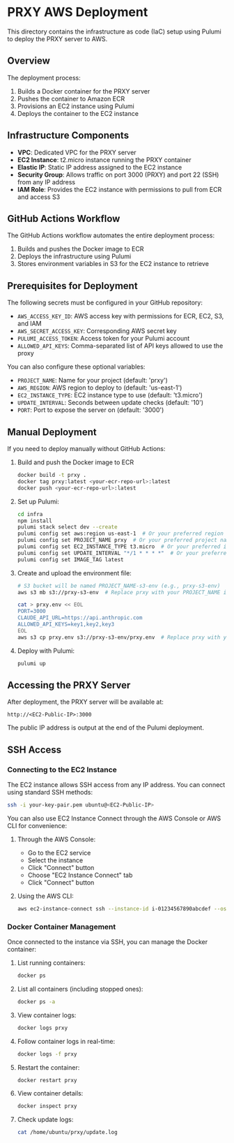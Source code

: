 # PRXY AWS Deployment

This directory contains the infrastructure as code (IaC) setup using Pulumi to deploy the PRXY server to AWS.

## Overview

The deployment process:

1. Builds a Docker container for the PRXY server
2. Pushes the container to Amazon ECR
3. Provisions an EC2 instance using Pulumi
4. Deploys the container to the EC2 instance

## Infrastructure Components

- **VPC**: Dedicated VPC for the PRXY server
- **EC2 Instance**: t2.micro instance running the PRXY container
- **Elastic IP**: Static IP address assigned to the EC2 instance
- **Security Group**: Allows traffic on port 3000 (PRXY) and port 22 (SSH) from any IP address
- **IAM Role**: Provides the EC2 instance with permissions to pull from ECR and access S3

## GitHub Actions Workflow

The GitHub Actions workflow automates the entire deployment process:

1. Builds and pushes the Docker image to ECR
2. Deploys the infrastructure using Pulumi
3. Stores environment variables in S3 for the EC2 instance to retrieve

## Prerequisites for Deployment

The following secrets must be configured in your GitHub repository:

- `AWS_ACCESS_KEY_ID`: AWS access key with permissions for ECR, EC2, S3, and IAM
- `AWS_SECRET_ACCESS_KEY`: Corresponding AWS secret key
- `PULUMI_ACCESS_TOKEN`: Access token for your Pulumi account
- `ALLOWED_API_KEYS`: Comma-separated list of API keys allowed to use the proxy

You can also configure these optional variables:

- `PROJECT_NAME`: Name for your project (default: 'prxy')
- `AWS_REGION`: AWS region to deploy to (default: 'us-east-1')
- `EC2_INSTANCE_TYPE`: EC2 instance type to use (default: 't3.micro')
- `UPDATE_INTERVAL`: Seconds between update checks (default: '10')
- `PORT`: Port to expose the server on (default: '3000')

## Manual Deployment

If you need to deploy manually without GitHub Actions:

1. Build and push the Docker image to ECR

   ```bash
   docker build -t prxy .
   docker tag prxy:latest <your-ecr-repo-url>:latest
   docker push <your-ecr-repo-url>:latest
   ```

2. Set up Pulumi:

   ```bash
   cd infra
   npm install
   pulumi stack select dev --create
   pulumi config set aws:region us-east-1  # Or your preferred region
   pulumi config set PROJECT_NAME prxy  # Or your preferred project name
   pulumi config set EC2_INSTANCE_TYPE t3.micro  # Or your preferred instance type
   pulumi config set UPDATE_INTERVAL "*/1 * * * *"  # Or your preferred cron schedule
   pulumi config set IMAGE_TAG latest
   ```

3. Create and upload the environment file:

   ```bash
   # S3 bucket will be named PROJECT_NAME-s3-env (e.g., prxy-s3-env)
   aws s3 mb s3://prxy-s3-env  # Replace prxy with your PROJECT_NAME if changed

   cat > prxy.env << EOL
   PORT=3000
   CLAUDE_API_URL=https://api.anthropic.com
   ALLOWED_API_KEYS=key1,key2,key3
   EOL
   aws s3 cp prxy.env s3://prxy-s3-env/prxy.env  # Replace prxy with your PROJECT_NAME if changed
   ```

4. Deploy with Pulumi:

   ```bash
   pulumi up
   ```

## Accessing the PRXY Server

After deployment, the PRXY server will be available at:

```
http://<EC2-Public-IP>:3000
```

The public IP address is output at the end of the Pulumi deployment.

## SSH Access

### Connecting to the EC2 Instance

The EC2 instance allows SSH access from any IP address. You can connect using standard SSH methods:

```bash
ssh -i your-key-pair.pem ubuntu@<EC2-Public-IP>
```

You can also use EC2 Instance Connect through the AWS Console or AWS CLI for convenience:

1. Through the AWS Console:

   - Go to the EC2 service
   - Select the instance
   - Click "Connect" button
   - Choose "EC2 Instance Connect" tab
   - Click "Connect" button

2. Using the AWS CLI:

   ```bash
   aws ec2-instance-connect ssh --instance-id i-01234567890abcdef --os-user ubuntu
   ```

### Docker Container Management

Once connected to the instance via SSH, you can manage the Docker container:

1. List running containers:

   ```bash
   docker ps
   ```

2. List all containers (including stopped ones):

   ```bash
   docker ps -a
   ```

3. View container logs:

   ```bash
   docker logs prxy
   ```

4. Follow container logs in real-time:

   ```bash
   docker logs -f prxy
   ```

5. Restart the container:

   ```bash
   docker restart prxy
   ```

6. View container details:

   ```bash
   docker inspect prxy
   ```

7. Check update logs:

   ```bash
   cat /home/ubuntu/prxy/update.log
   ```
